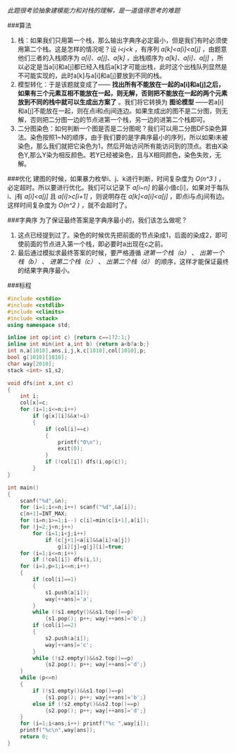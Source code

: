 *此题很考验抽象建模能力和对栈的理解，是一道值得思考的难题*

###算法
1. 栈：如果我们只用第一个栈，那么输出字典序必定最小，但是我们有时必须使用第二个栈。这是怎样的情况呢？设 *i<j<k* ，有序列 *a[k]<a[i]<a[j]* ，由题意他们三者的入栈顺序为 *a[i]、a[j]、a[k]* ，出栈顺序为 *a[k]、a[i]、a[j]* ，所以必定是当a[i]和a[j]都已经入栈后a[k]才可能出栈，此时这个出栈队列显然是不可能实现的，此时a[k]与a[i]和a[j]要放到不同的栈。
1. 模型转化：于是该题就变成了—— **找出所有不能放在一起的a[i]和a[j]之后，如果有三个元素互相不能放在一起，则无解，否则把不能放在一起的两个元素放到不同的栈中就可以生成出方案了** 。我们将它转换为 **图论模型** ——若a[i]和a[j]不能放在一起，则在点i和点j间连边。如果生成出的图不是二分图，则无解，否则把二分图一边的节点进第一个栈，另一边的进第二个栈即可。
1. 二分图染色：如何判断一个图是否是二分图呢？我们可以用二分图DFS染色算法。染色按照1~N的顺序，由于我们要的是字典序最小的序列，所以如果i未被染色，那么我们就把它染色为1，然后开始访问所有能访问到的顶点。若由X染色Y,那么Y染为相反颜色。若Y已经被染色，且与X相同颜色，染色失败，无解。

###优化
建图的时候，如果暴力枚举i、j、k进行判断，时间复杂度为 *O(n^3 )* ，必定超时。所以要进行优化。我们可以记录下 *a[i~n]* 的最小值c[i]，如果对于每队i、j有 *a[i]<a[j]* 且 *a[i]>c[i+1]* ，则说明存在 *a[k]<a[i]<a[j]* ，即点i与点j间有边。这样时间复杂度为 *O(n^2 )* ，就不会超时了。

###字典序
为了保证最终答案是字典序最小的，我们该怎么做呢？

1. 这点已经提到过了。染色的时候优先把前面的节点染成1，后面的染成2，即可使前面的节点进入第一个栈，即必要时a出现在c之前。
1. 最后通过模拟求最终答案的时候，要严格遵循 *进第一个栈（a）* 、 *出第一个栈（b）* 、 *进第二个栈（c）* 、 *出第二个栈（d）* 的顺序，这样才能保证最终的结果字典序最小。

###标程

```cpp
#include <cstdio>
#include <cstdlib>
#include <climits>
#include <stack>
using namespace std;

inline int op(int c) {return c==1?2:1;}
inline int min(int a,int b) {return a<b?a:b;}
int n,a[1010],ans,i,j,k,c[1010],col[1010],p;
bool g[1010][1010];
char way[2010];
stack <int> s1,s2;

void dfs(int x,int c)
{
    int i;
    col[x]=c;
    for (i=1;i<=n;i++)
        if (g[x][i]&&x!=i)
        {
            if (col[i]==c)
            {
                printf("0\n");
                exit(0);
            }
            if (!col[i]) dfs(i,op(c));
        }
}

int main()
{
    scanf("%d",&n);
    for (i=1;i<=n;i++) scanf("%d",&a[i]);
    c[n+1]=INT_MAX;
    for (i=n;i>=1;i--) c[i]=min(c[i+1],a[i]);
    for (j=2;j<n;j++)
        for (i=1;i<j;i++)
            if (c[j+1]<a[i]&&a[i]<a[j])
                g[i][j]=g[j][i]=true;
    for (i=1;i<=n;i++)
        if (!col[i]) dfs(i,1);
    for (i=1,p=1;i<=n;i++)
    {
        if (col[i]==1) 
        {
            s1.push(a[i]);
            way[++ans]='a';
        }
        while (!s1.empty()&&s1.top()==p)
            {s1.pop(); p++; way[++ans]='b';}
        if (col[i]==2)
        {
            s2.push(a[i]);
            way[++ans]='c';
        }
        while (!s2.empty()&&s2.top()==p)
            {s2.pop(); p++; way[++ans]='d';}
    }
    while (p<=n)
    {
        if (!s1.empty()&&s1.top()==p)
            {s1.pop(); p++; way[++ans]='b';}
        else if (!s2.empty()&&s2.top()==p)
            {s2.pop(); p++; way[++ans]='d';}
    }
    for (i=1;i<ans;i++) printf("%c ",way[i]);
    printf("%c\n",way[ans]);
    return 0;
}

```
